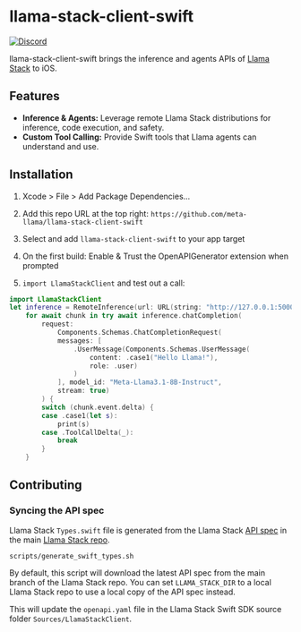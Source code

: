 # llama-stack-client-swift

[![Discord](https://img.shields.io/discord/1257833999603335178)](https://discord.gg/llama-stack)

llama-stack-client-swift brings the inference and agents APIs of [Llama Stack](https://github.com/meta-llama/llama-stack) to iOS.

## Features

- **Inference & Agents:** Leverage remote Llama Stack distributions for inference, code execution, and safety.
- **Custom Tool Calling:**  Provide Swift tools that Llama agents can understand and use.

## Installation

1. Xcode > File > Add Package Dependencies...

2. Add this repo URL at the top right: `https://github.com/meta-llama/llama-stack-client-swift`

3. Select and add `llama-stack-client-swift` to your app target

4. On the first build: Enable & Trust the OpenAPIGenerator extension when prompted

5. `import LlamaStackClient` and test out a call:

```swift
import LlamaStackClient
let inference = RemoteInference(url: URL(string: "http://127.0.0.1:5000")!)
    for await chunk in try await inference.chatCompletion(
        request:
            Components.Schemas.ChatCompletionRequest(
            messages: [
                .UserMessage(Components.Schemas.UserMessage(
                    content: .case1("Hello Llama!"),
                    role: .user)
                )
            ], model_id: "Meta-Llama3.1-8B-Instruct",
            stream: true)
        ) {
        switch (chunk.event.delta) {
        case .case1(let s):
            print(s)
        case .ToolCallDelta(_):
            break
        }
    }
```

## Contributing

### Syncing the API spec

Llama Stack `Types.swift` file is generated from the Llama Stack [API spec](https://github.com/meta-llama/llama-stack/blob/main/docs/resources/llama-stack-spec.yaml) in the main [Llama Stack repo](https://github.com/meta-llama/llama-stack).

```
scripts/generate_swift_types.sh
```

By default, this script will download the latest API spec from the main branch of the Llama Stack repo. You can set `LLAMA_STACK_DIR` to a local Llama Stack repo to use a local copy of the API spec instead.

This will update the `openapi.yaml` file in the Llama Stack Swift SDK source folder `Sources/LlamaStackClient`.